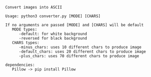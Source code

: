       Convert images into ASCII

      Usage: python3 converter.py [MODE] [CHARS]

      If no arguments are passed [MODE] and [CHARS] will be default
         MODE types:
            -default: for white background
            -reversed for black background
         CHARS types:
            -minus_chars: uses 10 different chars to produce image
            -default_chars: uses 20 different chars to produce image
            -plus_chars: uses 70 different chars to produce image

      dependencies:
         Pillow -> pip install Pillow

